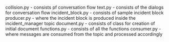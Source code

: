 collision.py - consists pf conversation flow
text.py - consists of the dialogs for conversation flow
incident_block.py - consists of sample incident block
producer.py - where the incident block is produced inside the incident_manager topic
document.py - consists of class for creation of initial document
functions.py - consists of all the functions
consumer.py - where messages are consumed from the topic and processed accordingly
